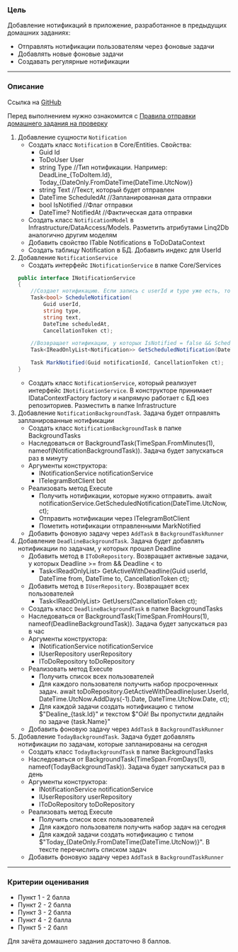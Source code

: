 ### Цель
    
Добавление нотификаций в приложение, разработанное в предыдущих домашних заданиях:

- Отправлять нотификации пользователям через фоновые задачи
- Добавлять новые фоновые задачи
- Создавать регулярные нотификации

---

### Описание

Ссылка на [GitHub](https://github.com/OTUS-NET/C-Sharp-Basic/blob/main/Homeworks/16%20%D0%9D%D0%BE%D1%82%D0%B8%D1%84%D0%B8%D0%BA%D0%B0%D1%86%D0%B8%D0%B8/Task.md)

Перед выполнением нужно ознакомится с [Правила отправки домашнего задания на проверку](https://github.com/OTUS-NET/C-Sharp-Basic/blob/main/Homeworks/README.md)

1. Добавление сущности `Notification`
    - Создать класс `Notification` в Core/Entities. Свойства:
        - Guid Id
        - ToDoUser User
        - string Type //Тип нотификации. Например: DeadLine_{ToDoItem.Id}, Today_{DateOnly.FromDateTime(DateTime.UtcNow)}
        - string Text //Текст, который будет отправлен
        - DateTime ScheduledAt //Запланированная дата отправки
        - bool IsNotified //Флаг отправки
        - DateTime? NotifiedAt //Фактическая дата отправки
    - Создать класс `NotificationModel` в Infrastructure/DataAccess/Models. Разметить атрибутами Linq2Db аналогично другим моделям
    - Добавить свойство ITable<NotificationModel> Notifications в ToDoDataContext
    - Создать таблицу Notification в БД. Добавить индекс для UserId
2. Добавление `NotificationService`
    - Создать интерфейс `INotificationService` в папке Core/Services
    ```csharp
    public interface INotificationService
    {
        //Создает нотификацию. Если запись с userId и type уже есть, то вернуть false и не добавлять запись, иначе вернуть true
        Task<bool> ScheduleNotification(
            Guid userId,
            string type,
            string text,
            DateTime scheduledAt,
            CancellationToken ct);

        //Возвращает нотификации, у которых IsNotified = false && ScheduledAt <= scheduledBefore
        Task<IReadOnlyList<Notification>> GetScheduledNotification(DateTime scheduledBefore, CancellationToken ct);

        Task MarkNotified(Guid notificationId, CancellationToken ct);
    }
    ```
    - Создать класс `NotificationService`, который реализует интерфейс `INotificationService`. В конструкторе принимает IDataContextFactory<ToDoDataContext> factory и напрямую работает с БД юез репозиториев. Разместить в папке Infrastructure
3. Добавление `NotificationBackgroundTask`. Задача будет отправлять запланированные нотификации
    - Создать класс `NotificationBackgroundTask` в папке BackgroundTasks
    - Наследоваться от BackgroundTask(TimeSpan.FromMinutes(1), nameof(NotificationBackgroundTask)). Задача будет запускаться раз в минуту
    - Аргументы конструктора:
        - INotificationService notificationService
        - ITelegramBotClient bot
    - Реализовать метод Execute
        - Получить нотификации, которые нужно отправить. await notificationService.GetScheduledNotification(DateTime.UtcNow, ct);
        - Отправить нотификации через ITelegramBotClient
        - Пометить нотификации отправленными MarkNotified
    - Добавить фоновую задачу через `AddTask` в `BackgroundTaskRunner`
4. Добавление `DeadlineBackgroundTask`. Задача будет добавлять нотификации по задачам, у которых прошел Deadline 
    - Добавить метод в `IToDoRepository`. Возвращает активные задачи, у которых Deadline >= from && Deadline < to
        - Task<IReadOnlyList<ToDoItem>> GetActiveWithDeadline(Guid userId, DateTime from, DateTime to, CancellationToken ct);
    - Добавить метод в `IUserRepository`. Возвращает всех пользователей
        - Task<IReadOnlyList<ToDoUser>> GetUsers(CancellationToken ct);
    - Создать класс `DeadlineBackgroundTask` в папке BackgroundTasks
    - Наследоваться от BackgroundTask(TimeSpan.FromHours(1), nameof(DeadlineBackgroundTask)). Задача будет запускаться раз в час
    - Аргументы конструктора:
        - INotificationService notificationService
        - IUserRepository userRepository
        - IToDoRepository toDoRepository
    - Реализовать метод Execute
        - Получить список всех пользователей
        - Для каждого пользователя получить набор просроченных задач. await toDoRepository.GetActiveWithDeadline(user.UserId, DateTime.UtcNow.AddDays(-1).Date, DateTime.UtcNow.Date, ct);
        - Для каждой задачи создать нотификацию с типом $"Dealine_{task.Id}" и текстом $"Ой! Вы пропустили дедлайн по задаче {task.Name}"
    - Добавить фоновую задачу через `AddTask` в `BackgroundTaskRunner`
5. Добавление `TodayBackgroundTask`. Задача будет добавлять нотификации по задачам, которые запланированы на сегодня
    - Создать класс `TodayBackgroundTask` в папке BackgroundTasks
    - Наследоваться от BackgroundTask(TimeSpan.FromDays(1), nameof(TodayBackgroundTask)). Задача будет запускаться раз в день
    - Аргументы конструктора:
        - INotificationService notificationService
        - IUserRepository userRepository
        - IToDoRepository toDoRepository
    - Реализовать метод Execute
        - Получить список всех пользователей
        - Для каждого пользователя получить набор задач на сегодня
        - Для каждой задачи создать нотификацию с типом $"Today_{DateOnly.FromDateTime(DateTime.UtcNow)}". В тексте перечислить списком задач
    - Добавить фоновую задачу через `AddTask` в `BackgroundTaskRunner`

---

### Критерии оценивания

- Пункт 1 - 2 балла
- Пункт 2 - 2 балла
- Пункт 3 - 2 балла
- Пункт 4 - 2 балла
- Пункт 5 - 2 балл

Для зачёта домашнего задания достаточно 8 баллов.